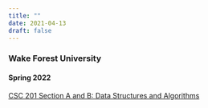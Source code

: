 ```yaml
---
title: ""
date: 2021-04-13
draft: false
---
```

### Wake Forest University
#### Spring 2022
[CSC 201 Section A and B: Data Structures and Algorithms](/classes/spring-2022/csc201/)
<!--
### Johns Hopkins University
#### Spring 2021
- Guest Lecturer (Virtual), Data Mining (EN.553.602), Applied Mathematics and Statistics.
    - Introduction to Supervised and Unsupervised Learning.

#### Spring 2020
- Guest Lecturer (Virtual), Beautiful Data: Introduction to Practical Data Science (AS.171.205), Physics and Astronomy.
    - Introduction to Supervised and Unsupervised Learning.

#### Spring 2019
- Guest Lecturer, Beautiful Data: Introduction to Practical Data Science (AS.171.205), Physics and Astronomy.
    - Introduction to Supervised and Unsupervised Learning.

### University of California, Berkeley
#### Spring 2018
- Graduate Student Instructor, Applications of Parallel Computers (CS 267), EECS.

#### Spring 2017
- Guest Lecturer, Applications of Parallel Computers (CS 267), EECS.
    - Introduction to communication-avoiding algorithms for machine learning.

#### Summer 2016
- Graduate Student Instructor, Applications of Parallel Computers (CS 267), EECS.

#### Spring 2014
- Graduate Student Instructor, Applications of Parallel Computers (CS 267), EECS.

### Rutgers University, New Brunswick
#### Spring 2010
- Recitation Instructor, Introduction to Computer Science (CS 101), CS.
-->
